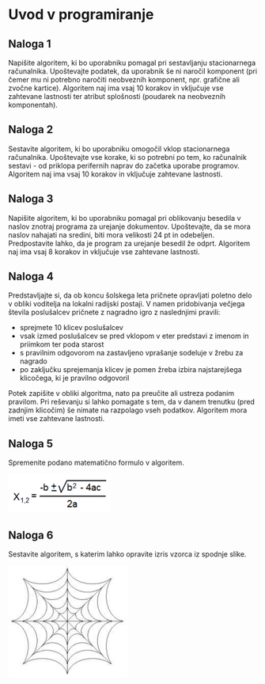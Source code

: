 # Uvod v programiranje

## Naloga 1

Napišite algoritem, ki bo uporabniku pomagal pri sestavljanju stacionarnega računalnika. Upoštevajte podatek, da uporabnik še ni naročil komponent (pri čemer mu ni potrebno naročiti neobveznih komponent, npr. grafične ali zvočne kartice). Algoritem naj ima vsaj 10 korakov in vključuje vse zahtevane lastnosti ter atribut splošnosti (poudarek na neobveznih komponentah).

## Naloga 2

Sestavite algoritem, ki bo uporabniku omogočil vklop stacionarnega računalnika. Upoštevajte vse korake, ki so potrebni po tem, ko računalnik sestavi - od priklopa perifernih naprav do začetka uporabe programov. Algoritem naj ima vsaj 10 korakov in vključuje zahtevane lastnosti.

## Naloga 3

Napišite algoritem, ki bo uporabniku pomagal pri oblikovanju besedila v naslov znotraj programa za urejanje dokumentov. Upoštevajte, da se mora naslov nahajati na sredini, biti mora velikosti 24 pt in odebeljen. Predpostavite lahko, da je program za urejanje besedil že odprt. Algoritem naj ima vsaj 8 korakov in vključuje vse zahtevane lastnosti.

## Naloga 4

Predstavljajte si, da ob koncu šolskega leta pričnete opravljati poletno delo v obliki voditelja na lokalni radijski postaji. V namen pridobivanja večjega števila poslušalcev pričnete z nagradno igro z naslednjimi pravili:

- sprejmete 10 klicev poslušalcev
- vsak izmed poslušalcev se pred vklopom v eter predstavi z imenom in priimkom ter poda starost
- s pravilnim odgovorom na zastavljeno vprašanje sodeluje v žrebu za nagrado
- po zaključku sprejemanja klicev je pomen žreba izbira najstarejšega klicočega, ki je pravilno odgovoril

Potek zapišite v obliki algoritma, nato pa preučite ali ustreza podanim pravilom. Pri reševanju si lahko pomagate s tem, da v danem trenutku (pred zadnjim klicočim) še nimate na razpolago vseh podatkov. Algoritem mora imeti vse zahtevane lastnosti.

## Naloga 5

Spremenite podano matematično formulo v algoritem.

![Matematična formula](./img/00_matematicna_formula.png)

## Naloga 6

Sestavite algoritem, s katerim lahko opravite izris vzorca iz spodnje slike.

![Vzorec](./img/00_vzorec.png)
